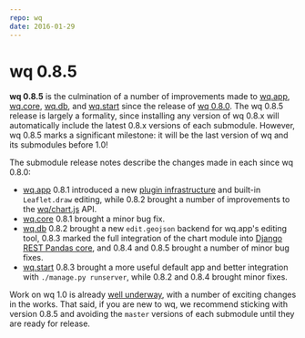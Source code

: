 ```yaml
---
repo: wq
date: 2016-01-29
---
```


# wq 0.8.5

**wq 0.8.5** is the culmination of a number of improvements made to [wq.app](https://github.com/wq/wq.app/releases), [wq.core](https://github.com/wq/wq.core/releases), [wq.db](https://github.com/wq/wq.db/releases), and [wq.start](https://github.com/wq/wq.start/releases) since the release of [wq 0.8.0](./wq-0.8.0.md).  The wq 0.8.5 release is largely a formality, since installing any version of wq 0.8.x will automatically include the latest 0.8.x versions of each submodule.  However, wq 0.8.5 marks a significant milestone: it will be the last version of wq and its submodules before 1.0!

The submodule release notes describe the changes made in each since wq 0.8.0:
- [wq.app](https://github.com/wq/wq.app/releases) 0.8.1 introduced a new [plugin infrastructure](../@wq/app.md) and built-in `Leaflet.draw` editing, while 0.8.2 brought a number of improvements to the [wq/chart.js](https://github.com/wq/django-rest-pandas) API.
- [wq.core](https://github.com/wq/wq.core/releases) 0.8.1 brought a minor bug fix. 
- [wq.db](https://github.com/wq/wq.db/releases) 0.8.2 brought a new `edit.geojson` backend for wq.app's editing tool, 0.8.3 marked the full integration of the chart module into [Django REST Pandas core](https://github.com/wq/django-rest-pandas), and 0.8.4 and 0.8.5 brought a number of minor bug fixes.
- [wq.start](https://github.com/wq/wq.start/releases) 0.8.3 brought a more useful default app and better integration with `./manage.py runserver`, while 0.8.2 and 0.8.4 brought minor fixes.

Work on wq 1.0 is already [well underway](https://github.com/wq/wq/issues/22), with a number of exciting changes in the works.  That said, if you are new to wq, we recommend sticking with version 0.8.5 and avoiding the `master` versions of each submodule until they are ready for release.
